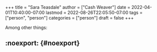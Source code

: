 +++
title = "Sara Teasdale"
author = ["Cash Weaver"]
date = 2022-04-01T10:40:00-07:00
lastmod = 2022-08-26T22:05:50-07:00
tags = ["person", "person"]
categories = ["person"]
draft = false
+++

Among other things:


## :noexport: {#noexport}
